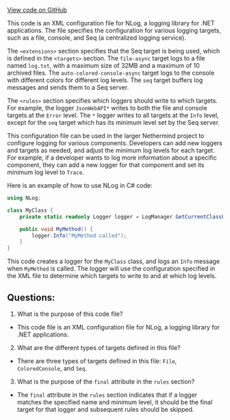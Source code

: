 [View code on GitHub](https://github.com/nethermindeth/nethermind/Nethermind.Runner/NLog.config)

This code is an XML configuration file for NLog, a logging library for .NET applications. The file specifies the configuration for various logging targets, such as a file, console, and Seq (a centralized logging service). 

The `<extensions>` section specifies that the Seq target is being used, which is defined in the `<targets>` section. The `file-async` target logs to a file named `log.txt`, with a maximum size of 32MB and a maximum of 10 archived files. The `auto-colored-console-async` target logs to the console with different colors for different log levels. The `seq` target buffers log messages and sends them to a Seq server. 

The `<rules>` section specifies which loggers should write to which targets. For example, the logger `JsonWebAPI*` writes to both the file and console targets at the `Error` level. The `*` logger writes to all targets at the `Info` level, except for the `seq` target which has its minimum level set by the Seq server. 

This configuration file can be used in the larger Nethermind project to configure logging for various components. Developers can add new loggers and targets as needed, and adjust the minimum log levels for each target. For example, if a developer wants to log more information about a specific component, they can add a new logger for that component and set its minimum log level to `Trace`. 

Here is an example of how to use NLog in C# code:

```csharp
using NLog;

class MyClass {
    private static readonly Logger logger = LogManager.GetCurrentClassLogger();

    public void MyMethod() {
        logger.Info("MyMethod called");
    }
}
```

This code creates a logger for the `MyClass` class, and logs an `Info` message when `MyMethod` is called. The logger will use the configuration specified in the XML file to determine which targets to write to and at which log levels.
## Questions: 
 1. What is the purpose of this code file?
- This code file is an XML configuration file for NLog, a logging library for .NET applications.

2. What are the different types of targets defined in this file?
- There are three types of targets defined in this file: `File`, `ColoredConsole`, and `Seq`.

3. What is the purpose of the `final` attribute in the `rules` section?
- The `final` attribute in the `rules` section indicates that if a logger matches the specified name and minimum level, it should be the final target for that logger and subsequent rules should be skipped.